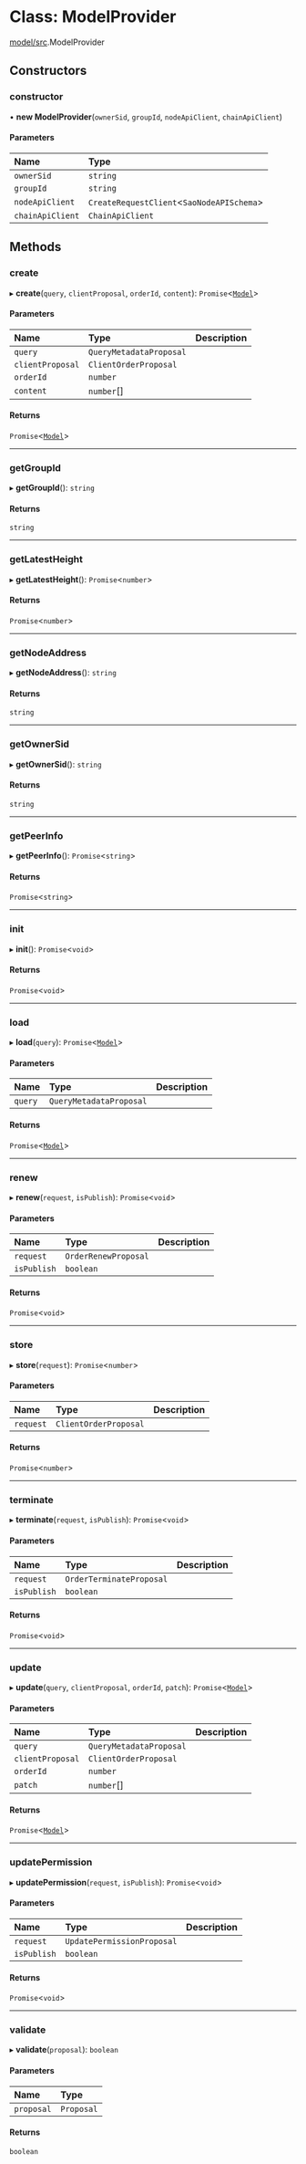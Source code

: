 # Class: ModelProvider

[model/src](../modules/model_src.md).ModelProvider

## Constructors

### constructor

• **new ModelProvider**(`ownerSid`, `groupId`, `nodeApiClient`, `chainApiClient`)

#### Parameters

| Name | Type |
| :------ | :------ |
| `ownerSid` | `string` |
| `groupId` | `string` |
| `nodeApiClient` | `CreateRequestClient`<`SaoNodeAPISchema`\> |
| `chainApiClient` | `ChainApiClient` |

## Methods

### create

▸ **create**(`query`, `clientProposal`, `orderId`, `content`): `Promise`<[`Model`](model_src.Model.md)\>

#### Parameters

| Name | Type | Description |
| :------ | :------ | :------ |
| `query` | `QueryMetadataProposal` |  |
| `clientProposal` | `ClientOrderProposal` |  |
| `orderId` | `number` |  |
| `content` | `number`[] |  |

#### Returns

`Promise`<[`Model`](model_src.Model.md)\>

___

### getGroupId

▸ **getGroupId**(): `string`

#### Returns

`string`

___

### getLatestHeight

▸ **getLatestHeight**(): `Promise`<`number`\>

#### Returns

`Promise`<`number`\>

___

### getNodeAddress

▸ **getNodeAddress**(): `string`

#### Returns

`string`

___

### getOwnerSid

▸ **getOwnerSid**(): `string`

#### Returns

`string`

___

### getPeerInfo

▸ **getPeerInfo**(): `Promise`<`string`\>

#### Returns

`Promise`<`string`\>

___

### init

▸ **init**(): `Promise`<`void`\>

#### Returns

`Promise`<`void`\>

___

### load

▸ **load**(`query`): `Promise`<[`Model`](model_src.Model.md)\>

#### Parameters

| Name | Type | Description |
| :------ | :------ | :------ |
| `query` | `QueryMetadataProposal` |  |

#### Returns

`Promise`<[`Model`](model_src.Model.md)\>

___

### renew

▸ **renew**(`request`, `isPublish`): `Promise`<`void`\>

#### Parameters

| Name | Type | Description |
| :------ | :------ | :------ |
| `request` | `OrderRenewProposal` |  |
| `isPublish` | `boolean` |  |

#### Returns

`Promise`<`void`\>

___

### store

▸ **store**(`request`): `Promise`<`number`\>

#### Parameters

| Name | Type | Description |
| :------ | :------ | :------ |
| `request` | `ClientOrderProposal` |  |

#### Returns

`Promise`<`number`\>

___

### terminate

▸ **terminate**(`request`, `isPublish`): `Promise`<`void`\>

#### Parameters

| Name | Type | Description |
| :------ | :------ | :------ |
| `request` | `OrderTerminateProposal` |  |
| `isPublish` | `boolean` |  |

#### Returns

`Promise`<`void`\>

___

### update

▸ **update**(`query`, `clientProposal`, `orderId`, `patch`): `Promise`<[`Model`](model_src.Model.md)\>

#### Parameters

| Name | Type | Description |
| :------ | :------ | :------ |
| `query` | `QueryMetadataProposal` |  |
| `clientProposal` | `ClientOrderProposal` |  |
| `orderId` | `number` |  |
| `patch` | `number`[] |  |

#### Returns

`Promise`<[`Model`](model_src.Model.md)\>

___

### updatePermission

▸ **updatePermission**(`request`, `isPublish`): `Promise`<`void`\>

#### Parameters

| Name | Type | Description |
| :------ | :------ | :------ |
| `request` | `UpdatePermissionProposal` |  |
| `isPublish` | `boolean` |  |

#### Returns

`Promise`<`void`\>

___

### validate

▸ **validate**(`proposal`): `boolean`

#### Parameters

| Name | Type |
| :------ | :------ |
| `proposal` | `Proposal` |

#### Returns

`boolean`
